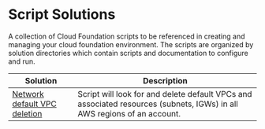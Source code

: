 # Script Solutions

A collection of Cloud Foundation scripts to be referenced in creating and managing your cloud foundation environment. The scripts are organized by solution directories which contain scripts and documentation to configure and run.

| Solution | Description |
| -------- | ----------- |
| [Network default VPC  deletion](./network-default-vpc-deletion) | Script will look for and delete default VPCs and associated resources (subnets, IGWs) in all AWS regions of an account. |
